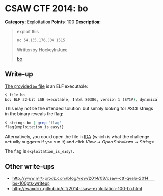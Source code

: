 # CSAW CTF 2014: bo

**Category:** Exploitation
**Points:** 100
**Description:**

> exploit this
>
> ```bash
> nc 54.165.176.104 1515
> ```
>
> Written by HockeyInJune
>
> [bo](bo)

## Write-up

[The provided `bo` file](bo) is an ELF executable:

```bash
$ file bo
bo: ELF 32-bit LSB executable, Intel 80386, version 1 (SYSV), dynamically linked (uses shared libs), for GNU/Linux 2.6.24, not stripped
```

This may not be the intended solution, but simply looking for ASCII strings in the binary reveals the flag:

```bash
$ strings bo | grep 'flag'
flag{exploitation_is_easy!}
```

Alternatively, you could open the file in [IDA](https://www.hex-rays.com/products/ida/support/download.shtml) (which is what the challenge actually suggests if you run it) and click _View_ → _Open Subviews_ → _Strings_.

The flag is `exploitation_is_easy!`.

## Other write-ups

* <http://www.mrt-prodz.com/blog/view/2014/09/csaw-ctf-quals-2014---bo-100pts-writeup>
* <http://evandrix.github.io/ctf/2014-csaw-exploitation-100-bo.html>
